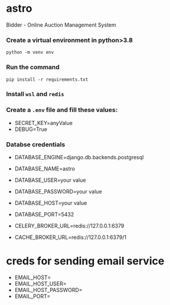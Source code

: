 # astro
Bidder - Online Auction Management System

### Create a virtual environment in python>3.8
`python -m venv env`

### Run the command
`pip install -r requirements.txt`

### Install `wsl` and `redis`


### Create a `.env` file and fill these values:
- SECRET_KEY=anyValue
- DEBUG=True

### Databse credentials
- DATABASE_ENGINE=django.db.backends.postgresql
- DATABASE_NAME=astro
- DATABASE_USER=your value
- DATABASE_PASSWORD=your value
- DATABASE_HOST=your value
- DATABASE_PORT=5432

- CELERY_BROKER_URL=redis://127.0.0.1:6379
- CACHE_BROKER_URL=redis://127.0.0.1:6379/1

# creds for sending email service
- EMAIL_HOST=
- EMAIL_HOST_USER=
- EMAIL_HOST_PASSWORD=
- EMAIL_PORT=

